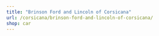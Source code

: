 ```yaml
---
title: "Brinson Ford and Lincoln of Corsicana"
url: /corsicana/brinson-ford-and-lincoln-of-corsicana/
shop: car
---
```

